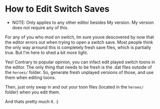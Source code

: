 # How to Edit Switch Saves
* NOTE: Only applies to any other editor besides My version. My version does not require any of this.  
  
For any of you who mod on switch, Im sure youve descovered by now that the editor errors out when trying to open a switch save. Most people think the only way arround this is completely fresh save files, which is partially true. But I'm here to shed a bit more light.

Yes! Contrary to popular opinion, you can infact edit played switch toons in the editor. The only thing that needs to be fresh is the .dat files outside of the ``heroes/`` folder. So, generate fresh unplayed versions of those, and use them when editing toons.

Then, just only swap in and out your toon files (located in the ``heroes/`` folder) when you edit them.

And thats pretty much it. :)
